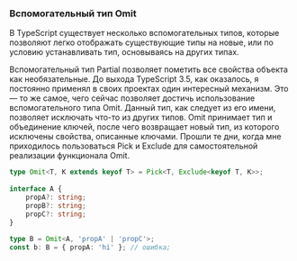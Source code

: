 ### Вспомогательный тип Omit

В TypeScript существует несколько вспомогательных типов, которые позволяют легко отображать существующие типы на новые, или по условию устанавливать тип, основываясь на других типах.

Вспомогательный тип Partial позволяет пометить все свойства объекта как необязательные. До выхода TypeScript 3.5, как оказалось, я постоянно применял в своих проектах один интересный механизм. Это — то же самое, чего сейчас позволяет достичь использование вспомогательного типа Omit. Данный тип, как следует из его имени, позволяет исключать что-то из других типов. Omit принимает тип и объединение ключей, после чего возвращает новый тип, из которого исключены свойства, описанные ключами. Прошли те дни, когда мне приходилось пользоваться Pick и Exclude для самостоятельной реализации функционала Omit.

```ts
type Omit<T, K extends keyof T> = Pick<T, Exclude<keyof T, K>>;
 
interface A { 
    propA?: string; 
    propB?: string; 
    propC?: string; 
}
 
type B = Omit<A, 'propA' | 'propC'>; 
const b: B = { propA: 'hi' }; // ошибка;
```
